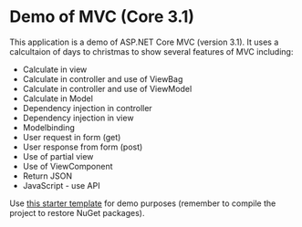 # Demo of MVC (Core 3.1)

This application is a demo of ASP.NET Core MVC (version 3.1). It uses a calcultaion of days to christmas to show several features of MVC including:

- Calculate in view
- Calculate in controller and use of ViewBag
- Calculate in controller and use of ViewModel
- Calculate in Model
- Dependency injection in controller
- Dependency injection in view 
- Modelbinding
- User request in form (get)
- User response from form (post)
- Use of partial view
- Use of ViewComponent
- Return JSON
- JavaScript - use API 

Use [this starter template](https://github.com/devcronberg/Days2Xmas_ASPNETMVC_Demo/tree/master/StartTemplate) for demo purposes (remember to compile the project to restore NuGet packages).
